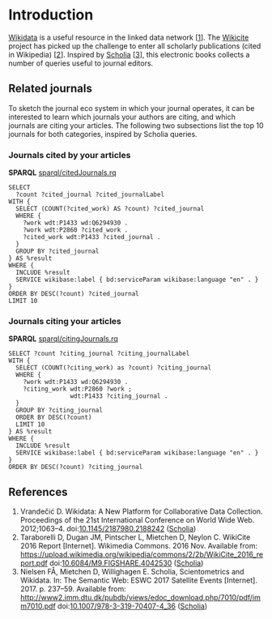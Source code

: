 # Introduction

[Wikidata](https://wikidata.org/) is a useful resource in the linked data network [<a href="#citeref1">1</a>].
The [Wikicite](http://wikicite.org/) project has picked up the challenge to enter all
scholarly publications (cited in Wikipedia) [<a href="#citeref2">2</a>]. Inspired by
[Scholia](https://tools.wmflabs.org/scholia/) [<a href="#citeref3">3</a>], this electronic books collects
a number of queries useful to journal editors.

## Related journals

To sketch the journal eco system in which your journal operates, it can be interested to learn which
journals your authors are citing, and which journals are citing your articles. The following two
subsections list the top 10 journals for both categories, inspired by Scholia queries.

### Journals cited by your articles

**SPARQL** [sparql/citedJournals.rq](sparql/citedJournals.code.html)
```sparql
SELECT
  ?count ?cited_journal ?cited_journalLabel
WITH {
  SELECT (COUNT(?cited_work) AS ?count) ?cited_journal
  WHERE {
    ?work wdt:P1433 wd:Q6294930 .
    ?work wdt:P2860 ?cited_work .
    ?cited_work wdt:P1433 ?cited_journal . 
  }
  GROUP BY ?cited_journal
} AS %result
WHERE {
  INCLUDE %result
  SERVICE wikibase:label { bd:serviceParam wikibase:language "en" . } 
}
ORDER BY DESC(?count) ?cited_journal
LIMIT 10
```

### Journals citing your articles

**SPARQL** [sparql/citingJournals.rq](sparql/citingJournals.code.html)
```sparql
SELECT ?count ?citing_journal ?citing_journalLabel 
WITH {
  SELECT (COUNT(?citing_work) as ?count) ?citing_journal
  WHERE {
    ?work wdt:P1433 wd:Q6294930 .
    ?citing_work wdt:P2860 ?work ;
                 wdt:P1433 ?citing_journal .
  }
  GROUP BY ?citing_journal
  ORDER BY DESC(?count)
  LIMIT 10
} AS %result
WHERE {
  INCLUDE %result
  SERVICE wikibase:label { bd:serviceParam wikibase:language "en" . } 
}
ORDER BY DESC(?count) ?citing_journal
```

## References

1. <a name="citeref1"></a>Vrandečić D. Wikidata: A New Platform for Collaborative Data Collection. Proceedings of the 21st International Conference on World Wide Web. 2012;1063–4.  doi:[10.1145/2187980.2188242](https://doi.org/10.1145/2187980.2188242) ([Scholia](https://tools.wmflabs.org/scholia/doi/10.1145/2187980.2188242))
2. <a name="citeref2"></a>Taraborelli D, Dugan JM, Pintscher L, Mietchen D, Neylon C. WikiCite 2016 Report [Internet]. Wikimedia Commons. 2016 Nov. Available from: https://upload.wikimedia.org/wikipedia/commons/2/2b/WikiCite_2016_report.pdf doi:[10.6084/M9.FIGSHARE.4042530](https://doi.org/10.6084/M9.FIGSHARE.4042530) ([Scholia](https://tools.wmflabs.org/scholia/doi/10.6084/M9.FIGSHARE.4042530))
3. <a name="citeref3"></a>Nielsen FÅ, Mietchen D, Willighagen E. Scholia, Scientometrics and Wikidata. In: The Semantic Web: ESWC 2017 Satellite Events [Internet]. 2017. p. 237–59. Available from: http://www2.imm.dtu.dk/pubdb/views/edoc_download.php/7010/pdf/imm7010.pdf doi:[10.1007/978-3-319-70407-4_36](https://doi.org/10.1007/978-3-319-70407-4_36) ([Scholia](https://tools.wmflabs.org/scholia/doi/10.1007/978-3-319-70407-4_36))

